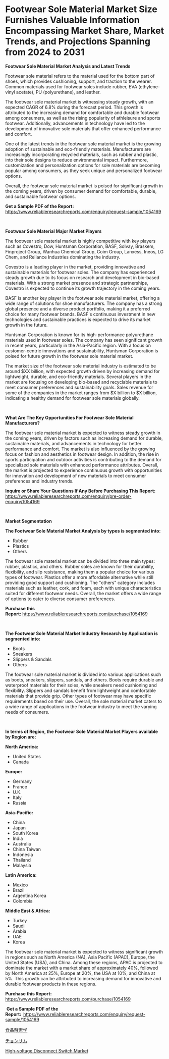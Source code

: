 <p><h1>Footwear Sole Material Market Size Furnishes Valuable Information Encompassing Market Share, Market Trends, and Projections Spanning from 2024 to 2031</h1></p><p><strong>Footwear Sole Material Market Analysis and Latest Trends</strong></p>
<p><p>Footwear sole material refers to the material used for the bottom part of shoes, which provides cushioning, support, and traction to the wearer. Common materials used for footwear soles include rubber, EVA (ethylene-vinyl acetate), PU (polyurethane), and leather.</p><p>The footwear sole material market is witnessing steady growth, with an expected CAGR of 6.8% during the forecast period. This growth is attributed to the increasing demand for comfortable and durable footwear among consumers, as well as the rising popularity of athleisure and sports footwear. Additionally, advancements in technology have led to the development of innovative sole materials that offer enhanced performance and comfort.</p><p>One of the latest trends in the footwear sole material market is the growing adoption of sustainable and eco-friendly materials. Manufacturers are increasingly incorporating recycled materials, such as rubber and plastic, into their sole designs to reduce environmental impact. Furthermore, customization and personalization options for sole materials are becoming popular among consumers, as they seek unique and personalized footwear options.</p><p>Overall, the footwear sole material market is poised for significant growth in the coming years, driven by consumer demand for comfortable, durable, and sustainable footwear options.</p></p>
<p><strong>Get a Sample PDF of the Report:&nbsp;</strong> <a href="https://www.reliableresearchreports.com/enquiry/request-sample/1054169">https://www.reliableresearchreports.com/enquiry/request-sample/1054169</a></p>
<p>&nbsp;</p>
<p><strong>Footwear Sole Material Major Market Players</strong></p>
<p><p>The footwear sole material market is highly competitive with key players such as Covestro, Dow, Huntsman Corporation, BASF, Solvay, Braskem, Finproject Group, Wanhua Chemical Group, Coim Group, Lanxess, Ineos, LG Chem, and Reliance Industries dominating the industry.</p><p>Covestro is a leading player in the market, providing innovative and sustainable materials for footwear soles. The company has experienced steady growth due to its focus on research and development in bio-based materials. With a strong market presence and strategic partnerships, Covestro is expected to continue its growth trajectory in the coming years.</p><p>BASF is another key player in the footwear sole material market, offering a wide range of solutions for shoe manufacturers. The company has a strong global presence and a diverse product portfolio, making it a preferred choice for many footwear brands. BASF's continuous investment in new technologies and sustainable practices is expected to drive its market growth in the future.</p><p>Huntsman Corporation is known for its high-performance polyurethane materials used in footwear soles. The company has seen significant growth in recent years, particularly in the Asia-Pacific region. With a focus on customer-centric innovations and sustainability, Huntsman Corporation is poised for future growth in the footwear sole material market.</p><p>The market size of the footwear sole material industry is estimated to be around $XX billion, with expected growth driven by increasing demand for lightweight, durable, and eco-friendly materials. Several players in the market are focusing on developing bio-based and recyclable materials to meet consumer preferences and sustainability goals. Sales revenue for some of the companies in the market ranges from $X billion to $X billion, indicating a healthy demand for footwear sole materials globally.</p></p>
<p>&nbsp;</p>
<p><strong>What Are The Key Opportunities For Footwear Sole Material Manufacturers?</strong></p>
<p><p>The footwear sole material market is expected to witness steady growth in the coming years, driven by factors such as increasing demand for durable, sustainable materials, and advancements in technology for better performance and comfort. The market is also influenced by the growing focus on fashion and aesthetics in footwear design. In addition, the rise in sports participation and outdoor activities is contributing to the demand for specialized sole materials with enhanced performance attributes. Overall, the market is projected to experience continuous growth with opportunities for innovation and development of new materials to meet consumer preferences and industry trends.</p></p>
<p><strong>Inquire or Share Your Questions If Any Before Purchasing This Report:</strong> <a href="https://www.reliableresearchreports.com/enquiry/pre-order-enquiry/1054169">https://www.reliableresearchreports.com/enquiry/pre-order-enquiry/1054169</a></p>
<p>&nbsp;</p>
<p><strong>Market Segmentation</strong></p>
<p><strong>The Footwear Sole Material Market Analysis by types is segmented into:</strong></p>
<p><ul><li>Rubber</li><li>Plastics</li><li>Others</li></ul></p>
<p><p>The footwear sole material market can be divided into three main types: rubber, plastics, and others. Rubber soles are known for their durability, flexibility, and slip resistance, making them a popular choice for various types of footwear. Plastics offer a more affordable alternative while still providing good support and cushioning. The "others" category includes materials such as leather, cork, and foam, each with unique characteristics suited for different footwear needs. Overall, the market offers a wide range of options to cater to diverse consumer preferences.</p></p>
<p><strong>Purchase this Report:&nbsp;</strong><a href="https://www.reliableresearchreports.com/purchase/1054169">https://www.reliableresearchreports.com/purchase/1054169</a></p>
<p>&nbsp;</p>
<p><strong>The Footwear Sole Material Market Industry Research by Application is segmented into:</strong></p>
<p><ul><li>Boots</li><li>Sneakers</li><li>Slippers & Sandals</li><li>Others</li></ul></p>
<p><p>The footwear sole material market is divided into various applications such as boots, sneakers, slippers, sandals, and others. Boots require durable and waterproof materials for their soles, while sneakers need cushioning and flexibility. Slippers and sandals benefit from lightweight and comfortable materials that provide grip. Other types of footwear may have specific requirements based on their use. Overall, the sole material market caters to a wide range of applications in the footwear industry to meet the varying needs of consumers.</p></p>
<p>&nbsp;</p>
<p><strong>In terms of Region, the Footwear Sole Material Market Players available by Region are:</strong></p>
<p>
    <p> <strong> North America: </strong>
        <ul>
            <li>United States</li>
            <li>Canada</li>
        </ul>
        </p> 
    <p> <strong> Europe: </strong>
        <ul>
            <li>Germany</li>
            <li>France</li>
            <li>U.K.</li>
            <li>Italy</li>
            <li>Russia</li>
        </ul>
        </p> 
    <p> <strong> Asia-Pacific: </strong>
        <ul>
            <li>China</li>
            <li>Japan</li>
            <li>South Korea</li>
            <li>India</li>
            <li>Australia</li>
            <li>China Taiwan</li>
            <li>Indonesia</li>
            <li>Thailand</li>
            <li>Malaysia</li>
        </ul>
        </p> 
    <p> <strong> Latin America: </strong>
        <ul>
            <li>Mexico</li>
            <li>Brazil</li>
            <li>Argentina Korea</li>
            <li>Colombia</li>
        </ul>
        </p> 
    <p> <strong> Middle East & Africa: </strong>
        <ul>
            <li>Turkey</li>
            <li>Saudi</li>
            <li>Arabia</li>
            <li>UAE</li>
            <li>Korea</li>
        </ul>
    </p>
    </p>
<p><p>The footwear sole material market is expected to witness significant growth in regions such as North America (NA), Asia Pacific (APAC), Europe, the United States (USA), and China. Among these regions, APAC is projected to dominate the market with a market share of approximately 40%, followed by North America at 25%, Europe at 20%, the USA at 10%, and China at 5%. This growth can be attributed to increasing demand for innovative and durable footwear products in these regions.</p></p>
<p><strong>Purchase this Report: </strong><a href="https://www.reliableresearchreports.com/purchase/1054169">https://www.reliableresearchreports.com/purchase/1054169</a></p>
<p>&nbsp;<strong>Get a Sample PDF of the Report:&nbsp;&nbsp;</strong><a href="https://www.reliableresearchreports.com/enquiry/request-sample/1054169">https://www.reliableresearchreports.com/enquiry/request-sample/1054169</a></p>
<p><strong></strong></p>
<p><p><a href="https://medium.com/@dm15982023/%E9%A3%9F%E5%93%81%E9%85%B5%E7%B4%A0%E5%AD%A6%E5%B8%82%E5%A0%B4%E8%A6%8F%E6%A8%A1%E3%81%AF-%E3%82%B0%E3%83%AD%E3%83%BC%E3%83%90%E3%83%AB%E7%94%A3%E6%A5%AD%E3%81%AB%E3%81%8A%E3%81%91%E3%82%8B%E6%9C%80%E9%81%A9%E3%81%AA%E3%83%9E%E3%83%BC%E3%82%B1%E3%83%86%E3%82%A3%E3%83%B3%E3%82%B0%E3%83%81%E3%83%A3%E3%83%8D%E3%83%AB%E3%82%92%E7%A4%BA%E3%81%97%E3%81%A6%E3%81%84%E3%81%BE%E3%81%99-d747af058f41">食品酵素学</a></p><p><a href="https://medium.com/@verniebarton2023/%E3%83%81%E3%83%A7%E3%83%B3%E3%82%B5%E3%83%A0%E5%B8%82%E5%A0%B4%E3%83%AC%E3%83%9D%E3%83%BC%E3%83%88%E3%81%AF-%E3%81%93%E3%81%AE%E5%B8%82%E5%A0%B4%E3%81%AE%E6%9C%80%E6%96%B0%E3%81%AE%E3%83%88%E3%83%AC%E3%83%B3%E3%83%89%E3%81%A8%E6%88%90%E9%95%B7%E6%A9%9F%E4%BC%9A%E3%82%92%E6%98%8E%E3%82%89%E3%81%8B%E3%81%AB%E3%81%97%E3%81%A6%E3%81%84%E3%81%BE%E3%81%99-00d64686bad9">チョンサム</a></p><p><a href="https://view.publitas.com/reportprime-1/high-voltage-disconnect-switch-market-size-focuses-on-market-dynamics-in-depth-analysis-and-future-projections-of-its-market-forecasted-for-period-from-2024-to-2031/">High-voltage Disconnect Switch Market</a></p></p>